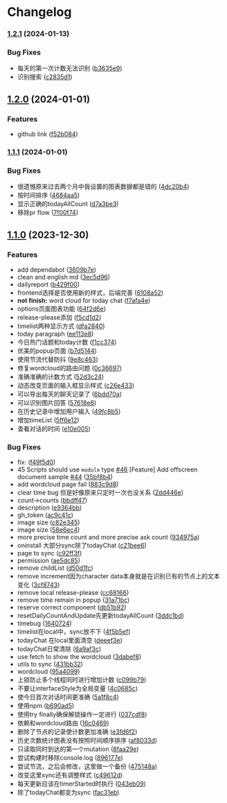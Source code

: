 # Changelog

### [1.2.1](https://www.github.com/14790897/GPT4-Requests-Counter/compare/v1.2.0...v1.2.1) (2024-01-13)


### Bug Fixes

* 每天的第一次计数无法识别 ([b3635e9](https://www.github.com/14790897/GPT4-Requests-Counter/commit/b3635e9dddb48dc556499cb18c98229dfda01708))
* 识别搜索 ([c2835d1](https://www.github.com/14790897/GPT4-Requests-Counter/commit/c2835d1ddec7e816196665f1f0db33285a886506))

## [1.2.0](https://www.github.com/14790897/GPT4-Requests-Counter/compare/v1.1.1...v1.2.0) (2024-01-01)


### Features

* github link ([f52b084](https://www.github.com/14790897/GPT4-Requests-Counter/commit/f52b0849e42d866e1c8ee19863224b9030ea6dd9))

### [1.1.1](https://www.github.com/14790897/GPT4-Requests-Counter/compare/v1.1.0...v1.1.1) (2024-01-01)


### Bug Fixes

* 很遗憾原来过去两个月中我设置的图表数据都是错的 ([4dc20b4](https://www.github.com/14790897/GPT4-Requests-Counter/commit/4dc20b475646bb3b14464898d407ac7c96c1983f))
* 按时间排序 ([4684aa5](https://www.github.com/14790897/GPT4-Requests-Counter/commit/4684aa5a0d5d5386c6605bf96045308cc1c98173))
* 显示正确的todayAllCount ([d7a3be3](https://www.github.com/14790897/GPT4-Requests-Counter/commit/d7a3be357763a767af2a51128889b406affdb34c))
* 移除pr flow ([7f00f74](https://www.github.com/14790897/GPT4-Requests-Counter/commit/7f00f74692edd05cc7f8b24f81236c06eb2e889e))

## [1.1.0](https://www.github.com/14790897/GPT4-Requests-Counter/compare/v1.0.1...v1.1.0) (2023-12-30)


### Features

* add dependabot ([3609b7e](https://www.github.com/14790897/GPT4-Requests-Counter/commit/3609b7eeda22ee07945aa5e961598963069b11f9))
* clean and english md ([3ec5d96](https://www.github.com/14790897/GPT4-Requests-Counter/commit/3ec5d96d9a39687debd90b5657af6f79b23b1c6c))
* dailyreport ([b429f00](https://www.github.com/14790897/GPT4-Requests-Counter/commit/b429f00988c891b2a5ac10572e9ed6c5941a8f0a))
* frontend选择是否使用新的样式，后端完善 ([6108a52](https://www.github.com/14790897/GPT4-Requests-Counter/commit/6108a52f741a0a7a0765a2b60820de2a384abf27))
* **not finish:** word cloud for today chat ([f7afa4e](https://www.github.com/14790897/GPT4-Requests-Counter/commit/f7afa4ee260e1c09fddc8b41d4057f5c0a4ba1d4))
* options页面图表功能 ([64f2d6e](https://www.github.com/14790897/GPT4-Requests-Counter/commit/64f2d6e1914e177ce0ac622375f300378236a18d))
* release-please添加 ([f5cd1d2](https://www.github.com/14790897/GPT4-Requests-Counter/commit/f5cd1d2bd06c29a96f233826c78776156978eb2d))
* timelist两种显示方式 ([dfa2840](https://www.github.com/14790897/GPT4-Requests-Counter/commit/dfa28409ab621088ef160194a9812826f5f735d4))
* today paragraph ([ee113e8](https://www.github.com/14790897/GPT4-Requests-Counter/commit/ee113e8cf4fadb32be7e8eb2bd8e8e9c6385955c))
* 今日热门话题和today计数 ([f1cc374](https://www.github.com/14790897/GPT4-Requests-Counter/commit/f1cc3741fa4e33a20cde2bc893282cc3f82480c5))
* 优美的popup页面 ([b7d5144](https://www.github.com/14790897/GPT4-Requests-Counter/commit/b7d5144a1576b2caa316a56487fed4848f656ee0))
* 使用节流代替防抖 ([9e8c463](https://www.github.com/14790897/GPT4-Requests-Counter/commit/9e8c46328e1adfd819f387fbe72d5943ac22a549))
* 修复wordcloud的路由问题 ([0c36697](https://www.github.com/14790897/GPT4-Requests-Counter/commit/0c366970181bb7aaf55913571f3cef680a19b101))
* 准确准确的计数方式 ([52d3c24](https://www.github.com/14790897/GPT4-Requests-Counter/commit/52d3c24683e8760cff4595ebd65a95b82fcd9783))
* 动态改变页面的输入框显示样式 ([c26e433](https://www.github.com/14790897/GPT4-Requests-Counter/commit/c26e43398e2f8bf8d5609868bf73c77bf86419da))
* 可以导出每天的聊天记录了 ([6bdd70a](https://www.github.com/14790897/GPT4-Requests-Counter/commit/6bdd70abc896bf7b1aab50a01f53199f7f6b0f2b))
* 可以识别图片回答 ([57618e8](https://www.github.com/14790897/GPT4-Requests-Counter/commit/57618e8a77dec41be769bc936cc1bc6681668add))
* 在历史记录中增加用户输入 ([49fc8b5](https://www.github.com/14790897/GPT4-Requests-Counter/commit/49fc8b540e62782804bcc1b2082506f2acaefbfa))
* 增加timeList ([5ff6e12](https://www.github.com/14790897/GPT4-Requests-Counter/commit/5ff6e12070b215460a5751ce2cde9bd2233d72f3))
* 查看对话的时间 ([e10e005](https://www.github.com/14790897/GPT4-Requests-Counter/commit/e10e005eb44d1bfdb092ff392af00c6ab61caef5))


### Bug Fixes

* fix:  ([f49f5d0](https://www.github.com/14790897/GPT4-Requests-Counter/commit/f49f5d08caea775765ce5e43a6917e8a8552e800))
* 45 Scripts should use `module` type [#46](https://www.github.com/14790897/GPT4-Requests-Counter/issues/46) [Feature] Add offscreen document sample [#44](https://www.github.com/14790897/GPT4-Requests-Counter/issues/44) ([35bf8b4](https://www.github.com/14790897/GPT4-Requests-Counter/commit/35bf8b4c3fe808ec9f372724c6f258c85187ad4f))
* add wordcloud page fail ([883c9d8](https://www.github.com/14790897/GPT4-Requests-Counter/commit/883c9d8e93983012d5521f9b3a4b4d005ae8e7a2))
* clear time bug 但是好像原来只定时一次也没关系 ([2dd446e](https://www.github.com/14790897/GPT4-Requests-Counter/commit/2dd446e7598257383d5b7bcc3458eceba7779bb2))
* count->counts ([bbdff47](https://www.github.com/14790897/GPT4-Requests-Counter/commit/bbdff47bfae790d53e65029b767d002e2b980eb0))
* description ([e9364bb](https://www.github.com/14790897/GPT4-Requests-Counter/commit/e9364bb7d506942d71056ebaf2f286056cbcd4b8))
* gh_token ([ac9c41c](https://www.github.com/14790897/GPT4-Requests-Counter/commit/ac9c41cd263e00459b5ab7adecd2627ffc7293e7))
* image size ([c82e345](https://www.github.com/14790897/GPT4-Requests-Counter/commit/c82e345396a0b84f1361294ba4b53dd443168997))
* image size ([58e6ec4](https://www.github.com/14790897/GPT4-Requests-Counter/commit/58e6ec42fc1594d72b3735ec1de97fc6a4be3bae))
* more precise time count and more precise ask count ([934975a](https://www.github.com/14790897/GPT4-Requests-Counter/commit/934975a16a7eb89776e16e853aab0b9cf8889ee9))
* oninstall 大部分sync除了todayChat ([c21bee6](https://www.github.com/14790897/GPT4-Requests-Counter/commit/c21bee62d19ab022bb8e6367bc741731e23a5c82))
* page to sync ([c92ff3f](https://www.github.com/14790897/GPT4-Requests-Counter/commit/c92ff3f8d6015d950e4c3a07870cd62fa1498470))
* permission ([ae5dc85](https://www.github.com/14790897/GPT4-Requests-Counter/commit/ae5dc85ac57011665255ca2dec500565465c35eb))
* remove childList ([d50d1fc](https://www.github.com/14790897/GPT4-Requests-Counter/commit/d50d1fc1b5748c145e84645d8bfc303cb74ffd85))
* remove increment因为character data本身就是在识别已有的节点上的文本变化 ([3cf8743](https://www.github.com/14790897/GPT4-Requests-Counter/commit/3cf8743878c8474be9f3a8e230b7ca6b165006d2))
* remove local release-please ([cc68166](https://www.github.com/14790897/GPT4-Requests-Counter/commit/cc68166c47ca6ce0d1b8d6fb121e5c912bbf8833))
* remove time remain in popup ([31a71bc](https://www.github.com/14790897/GPT4-Requests-Counter/commit/31a71bc6fc02b9af12bb2541035e8c6003572649))
* reserve correct component ([db51b92](https://www.github.com/14790897/GPT4-Requests-Counter/commit/db51b92c1a2d9add20e7fcfd58c1b9530ee3e159))
* resetDailyCountAndUpdate先更新todayAllCount ([3ddc1bd](https://www.github.com/14790897/GPT4-Requests-Counter/commit/3ddc1bdae61a60c13ab62d16f50b437b63a3897d))
* timebug ([1640724](https://www.github.com/14790897/GPT4-Requests-Counter/commit/1640724c8325297142c423d4eff34b9ba9788e9d))
* timelist在local中，sync放不下 ([4f5b5ef](https://www.github.com/14790897/GPT4-Requests-Counter/commit/4f5b5efd95a639f303e9de2010188c265d6bab0c))
* todayChat 在local里面清空 ([deeef3e](https://www.github.com/14790897/GPT4-Requests-Counter/commit/deeef3e9e74e5ebbd020ffae85662fbe8129abcd))
* todayChat日常清除 ([6a9af3c](https://www.github.com/14790897/GPT4-Requests-Counter/commit/6a9af3c45d562542964b15384fc5418176e38592))
* use fetch to show the wordcloud ([3dabef8](https://www.github.com/14790897/GPT4-Requests-Counter/commit/3dabef8f5615732823571b5de0014399507964ee))
* utils to sync ([431bb32](https://www.github.com/14790897/GPT4-Requests-Counter/commit/431bb32fd8c9ace9cbba31b69f108edf42823f08))
* wordcloud ([95a4099](https://www.github.com/14790897/GPT4-Requests-Counter/commit/95a4099ce3abc59b5e08481ba87b8e2e3038553f))
* 上锁防止多个线程同时进行增加计数 ([c099b79](https://www.github.com/14790897/GPT4-Requests-Counter/commit/c099b7999732ae84fb5a1b74b7217a264a270fba))
* 不要让interfaceStyle为全局变量 ([4c0685c](https://www.github.com/14790897/GPT4-Requests-Counter/commit/4c0685cc6e93b1ac5c23647cff9b8a331f2a4a15))
* 使今日首次对话时间更准确 ([5a1f8c4](https://www.github.com/14790897/GPT4-Requests-Counter/commit/5a1f8c41a0896dd5730ac42e60cca4b7466374a1))
* 使用npm ([b690ad5](https://www.github.com/14790897/GPT4-Requests-Counter/commit/b690ad560cd26cd2316924d5c684d4c1a1a71f06))
* 使用try finally确保解锁操作一定进行 ([037cdf8](https://www.github.com/14790897/GPT4-Requests-Counter/commit/037cdf833729844957020030f7a3e5da1e1ee1f5))
* 依赖和wordcloud路由 ([16c0469](https://www.github.com/14790897/GPT4-Requests-Counter/commit/16c046965d2abda9bde8a546a4eb66e58ef02a03))
* 删除了节点的记录使计数更加准确 ([e3fd6f2](https://www.github.com/14790897/GPT4-Requests-Counter/commit/e3fd6f26b9c72c1f3ca95e7ac4b2ca7f173dc4ea))
* 历史次数统计图表没有按照时间顺序排序 ([af8033d](https://www.github.com/14790897/GPT4-Requests-Counter/commit/af8033d326a34d4e42ade62e84e58f0c667cb2b3))
* 只读取同时到达的第一个mutation ([8faa29e](https://www.github.com/14790897/GPT4-Requests-Counter/commit/8faa29ecd7aef525c3bfdc297ddd0608bd61f7af))
* 尝试构建时移除console.log ([896177e](https://www.github.com/14790897/GPT4-Requests-Counter/commit/896177ee828943b3dd3cca09ede61ac7c7f9cbd9))
* 尝试节流，之后会修改，这里做一个备份 ([475148a](https://www.github.com/14790897/GPT4-Requests-Counter/commit/475148a3e16c061a2132c65cae0c797f6510af34))
* 改变这里sync还有调整样式 ([c49612d](https://www.github.com/14790897/GPT4-Requests-Counter/commit/c49612d14d55ac8f19c87bbaeb8545e3743e5804))
* 每天更新应该在timerStarted时执行 ([043eb09](https://www.github.com/14790897/GPT4-Requests-Counter/commit/043eb0937f4f3e6a4da0999cd890ec6b65eed619))
* 除了todayChat都变为sync ([fac31eb](https://www.github.com/14790897/GPT4-Requests-Counter/commit/fac31eba7bc252e9f9ee2fe8baa87f850d79f759))
